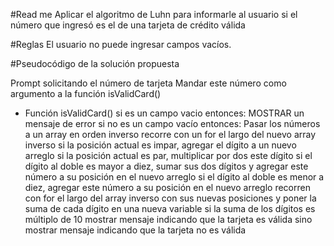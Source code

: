 #Read me
Aplicar el algoritmo de Luhn para informarle al usuario si el número que ingresó es el de una tarjeta de crédito válida

#Reglas
 El usuario no puede ingresar campos vacíos.

#Pseudocódigo de la solución propuesta

Prompt solicitando el número de tarjeta
Mandar este número como argumento a la función isValidCard()

- Función isValidCard()
	si es un campo vacio entonces:
		MOSTRAR un mensaje de error
	si no es un campo vacío entonces:
        Pasar los números a un array en orden inverso
        recorre con un for el largo del nuevo array inverso
            si la posición actual es impar, agregar el dígito a un nuevo arreglo
             si la posición actual es par, multiplicar por dos este dígito
                si el dígito al doble es mayor a diez, sumar sus dos dígitos y agregar este número a su posición en el nuevo arreglo
                si el dígito al doble es menor a diez, agregar este número a su posición en el nuevo arreglo
      recorren con for el largo del array inverso con sus nuevas posiciones y poner la suma de cada dígito en una nueva variable
        si la suma de los dígitos es múltiplo de 10
          mostrar mensaje indicando que la tarjeta es válida
        sino
          mostrar mensaje indicando que la tarjeta no es válida

          
